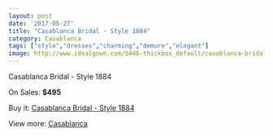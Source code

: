 ```yaml
---
layout: post
date: '2017-05-27'
title: "Casablanca Bridal - Style 1884"
category: Casablanca
tags: ["style","dresses","charming","demure","elegant"]
image: http://www.idealgown.com/5446-thickbox_default/casablanca-bridal-style-1884.jpg
---
```

Casablanca Bridal - Style 1884

On Sales: **$495**
<a href="https://www.idealgown.com/en/casablanca/2398-casablanca-bridal-style-1884.html"><amp-img layout="responsive" width="600" height="600" src="//www.idealgown.com/5446-thickbox_default/casablanca-bridal-style-1884.jpg" alt="Casablanca Bridal - Style 1884 0" /></a>
<a href="https://www.idealgown.com/en/casablanca/2398-casablanca-bridal-style-1884.html"><amp-img layout="responsive" width="600" height="600" src="//www.idealgown.com/5447-thickbox_default/casablanca-bridal-style-1884.jpg" alt="Casablanca Bridal - Style 1884 1" /></a>

Buy it: [Casablanca Bridal - Style 1884](https://www.idealgown.com/en/casablanca/2398-casablanca-bridal-style-1884.html "Casablanca Bridal - Style 1884")

View more: [Casablanca](https://www.idealgown.com/en/31-casablanca "Casablanca")